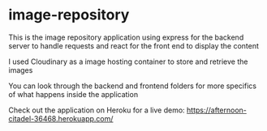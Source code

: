 # image-repository

This is the image repository application using express for the backend server to handle requests and react for the front end to display the content

I used Cloudinary as a image hosting container to store and retrieve the images

You can look through the backend and frontend folders for more specifics of what happens inside the application

Check out the application on Heroku for a live demo: https://afternoon-citadel-36468.herokuapp.com/
